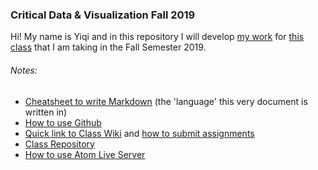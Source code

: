 ### Critical Data & Visualization Fall 2019

Hi! My name is Yiqi and in this repository I will develop [my work](my-work) for [this class](https://github.com/leoneckert/cdv-fall19) that I am taking in the Fall Semester 2019.


###### Notes:

- [Cheatsheet to write Markdown](https://guides.github.com/features/mastering-markdown/) (the 'language' this very document is written in)
- [How to use Github](https://github.com/leoneckert/cdv-fall19/tree/master/coding-foundation#pushing-changes-to-your-remote-github-repository)
- [Quick link to Class Wiki](https://github.com/leoneckert/cdv-fall19/wiki) and [how to submit assignments](https://github.com/leoneckert/cdv-fall19/tree/master/other/how-to-submit-assigments)
- [Class Repository](https://github.com/leoneckert/cdv-fall19)
- [How to use Atom Live Server](https://github.com/leoneckert/cdv-fall19/tree/master/coding-foundation#opening-atom-live-server)
